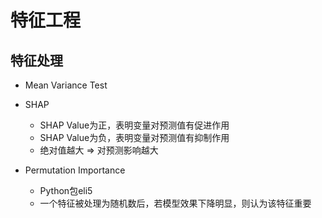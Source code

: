 # 特征工程
 
 ## 特征处理
- Mean Variance Test
- SHAP
    - SHAP Value为正，表明变量对预测值有促进作用
    - SHAP Value为负，表明变量对预测值有抑制作用
    - 绝对值越大 => 对预测影响越大
 
- Permutation Importance
    - Python包eli5
    - 一个特征被处理为随机数后，若模型效果下降明显，则认为该特征重要
















